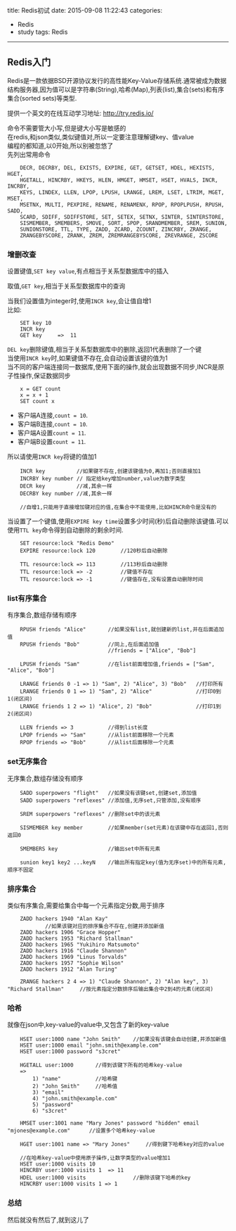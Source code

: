 title: Redis初试
date: 2015-09-08 11:22:43
categories:
- Redis
- study
tags: Redis
---

## Redis入门     

Redis是一款依据BSD开源协议发行的高性能Key-Value存储系统.通常被成为数据结构服务器,因为值可以是字符串(String),哈希(Map),列表(list),集合(sets)和有序集合(sorted sets)等类型.     

提供一个英文的在线互动学习地址: http://try.redis.io/

命令不需要管大小写,但是键大小写是敏感的     
在redis,和json类似,类似键值对,所以一定要注意理解键key、值value     
编程的都知道,以0开始,所以别被忽悠了      
先列出常用命令     

``` text
    DECR, DECRBY, DEL, EXISTS, EXPIRE, GET, GETSET, HDEL, HEXISTS, HGET, 
    HGETALL, HINCRBY, HKEYS, HLEN, HMGET, HMSET, HSET, HVALS, INCR, INCRBY, 
    KEYS, LINDEX, LLEN, LPOP, LPUSH, LRANGE, LREM, LSET, LTRIM, MGET, MSET, 
    MSETNX, MULTI, PEXPIRE, RENAME, RENAMENX, RPOP, RPOPLPUSH, RPUSH, SADD, 
    SCARD, SDIFF, SDIFFSTORE, SET, SETEX, SETNX, SINTER, SINTERSTORE, 
    SISMEMBER, SMEMBERS, SMOVE, SORT, SPOP, SRANDMEMBER, SREM, SUNION, 
    SUNIONSTORE, TTL, TYPE, ZADD, ZCARD, ZCOUNT, ZINCRBY, ZRANGE, 
    ZRANGEBYSCORE, ZRANK, ZREM, ZREMRANGEBYSCORE, ZREVRANGE, ZSCORE
```

### 增删改查    

设置键值,`SET key value`,有点相当于关系型数据库中的插入     

取值,`GET key`,相当于关系型数据库中的查询     

<!-- more -->

当我们设置值为integer时,使用`INCR key`,会让值自增1     
比如:  

``` code
    SET key 10
    INCR key
    GET key     =>  11
```

`DEL key`删除键值,相当于关系型数据库中的删除,返回1代表删除了一个键     
当使用`INCR key`时,如果键值不存在,会自动设置该键的值为1     
当不同的客户端连接同一数据库,使用下面的操作,就会出现数据不同步,INCR是原子性操作,保证数据同步     

``` code
    x = GET count
    x = x + 1
    SET count x
```

- 客户端A连接,`count = 10`.
- 客户端B连接,`count = 10`.
- 客户端A设置`count = 11`.
- 客户端B设置`count = 11`.

所以请使用`INCR key`将键的值加1     

``` code
    INCR key          //如果键不存在,创建该键值为0,再加1;否则直接加1
    INCRBY key number // 指定给key增加number,value为数字类型
    DECR key          //减,其余一样
    DECRBY key number //减,其余一样

    //自增1,只能用于直接增加键对应的值,在集合中不能使用,比如HINCR命令是没有的
```

当设置了一个键值,使用`EXPIRE key time`设置多少时间(秒)后自动删除该键值.可以使用`TTL key`命令得到自动删除的剩余时间.     

``` code
    SET resource:lock "Redis Demo"
    EXPIRE resource:lock 120        //120秒后自动删除

    TTL resource:lock => 113        //113秒后自动删除
    TTL resource:lock => -2         //键值不存在
    TTL resource:lock => -1         //键值存在,没有设置自动删除时间
```

### list有序集合     

有序集合,数组存储有顺序     

``` code
    RPUSH friends "Alice"       //如果没有list,就创建新的list,并在后面追加值
    RPUSH friends "Bob"         //同上,在后面追加值
                                //friends = ["Alice", "Bob"]

    LPUSH friends "Sam"         //在list前面增加值,friends = ["Sam", "Alice", "Bob"]

    LRANGE friends 0 -1 => 1) "Sam", 2) "Alice", 3) "Bob"   //打印所有
    LRANGE friends 0 1 => 1) "Sam", 2) "Alice"              //打印0到1(闭区间)
    LRANGE friends 1 2 => 1) "Alice", 2) "Bob"              //打印1到2(闭区间)
```

``` code
    LLEN friends => 3           //得到list长度
    LPOP friends => "Sam"       //从list前面移除一个元素
    RPOP friends => "Bob"       //从list后面移除一个元素
```

### set无序集合     

无序集合,数组存储没有顺序     

``` code
    SADD superpowers "flight"   //如果没有该键set,创建set,添加值
    SADD superpowers "reflexes" //添加值,无序set,只管添加,没有顺序

    SREM superpowers "reflexes" //删除set中的该元素

    SISMEMBER key member        //如果member(set元素)在该键中存在返回1,否则返回0

    SMEMBERS key                //输出set中所有元素

    sunion key1 key2 ...keyN    //输出所有指定key(值为无序set)中的所有元素,顺序不固定
```

### 排序集合

类似有序集合,需要给集合中每一个元素指定分数,用于排序

``` code
    ZADD hackers 1940 "Alan Kay"             
            //如果该键对应的排序集合不存在,创建并添加新值
    ZADD hackers 1906 "Grace Hopper"    
    ZADD hackers 1953 "Richard Stallman"
    ZADD hackers 1965 "Yukihiro Matsumoto"
    ZADD hackers 1916 "Claude Shannon"
    ZADD hackers 1969 "Linus Torvalds"
    ZADD hackers 1957 "Sophie Wilson"
    ZADD hackers 1912 "Alan Turing"

    ZRANGE hackers 2 4 => 1) "Claude Shannon", 2) "Alan key", 3) "Richard Stallman"     //按元素指定分数排序后输出集合中2到4的元素(闭区间)
```

### 哈希

就像在json中,key-value的value中,又包含了新的key-value     

``` code
    HSET user:1000 name "John Smith"    //如果没有该键会自动创建,并添加新值
    HSET user:1000 email "john.smith@example.com"
    HSET user:1000 password "s3cret"

    HGETALL user:1000       //得到该键下所有的哈希key-value
    =>
        1) "name"           //哈希键
        2) "John Smith"     //哈希值
        3) "email"
        4) "john.smith@example.com"
        5) "password"
        6) "s3cret"

    HMSET user:1001 name "Mary Jones" password "hidden" email "mjones@example.com"      //设置多个哈希key-value

    HGET user:1001 name => "Mary Jones"     //得到键下哈希key对应的value

    //在哈希key-value中使用原子操作,让数字类型的value增加1
    HSET user:1000 visits 10
    HINCRBY user:1000 visits 1  => 11
    HDEL user:1000 visits               //删除该键下哈希的key
    HINCRBY user:1000 visits 1 => 1
```

### 总结

然后就没有然后了,就到这儿了

